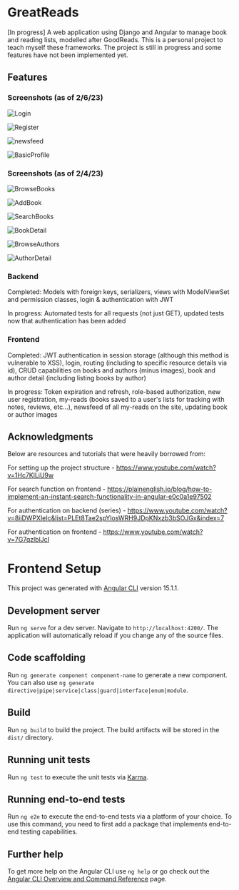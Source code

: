 # GreatReads
[In progress] A web application using Django and Angular to manage book and reading lists, modelled after GoodReads. This is a personal project to teach myself these frameworks. The project is still in progress and some features have not been implemented yet.

## Features
### Screenshots (as of 2/6/23)
![Login](https://user-images.githubusercontent.com/85655946/217087339-55060b3c-c711-494d-ac0f-1f16c102c5cf.png)

![Register](https://user-images.githubusercontent.com/85655946/217087383-909645f4-1a34-4030-8c4f-7aec5749e922.png)

![newsfeed](https://user-images.githubusercontent.com/85655946/217087437-d0314000-e88a-4f32-912b-7f7c69aa7743.png)

![BasicProfile](https://user-images.githubusercontent.com/85655946/217087492-66c52df0-d863-429e-a1cd-15eceb56ad7d.png)

### Screenshots (as of 2/4/23)
![BrowseBooks](https://user-images.githubusercontent.com/85655946/216779269-65675f21-8585-47dd-b0d5-618915e0e813.png)

![AddBook](https://user-images.githubusercontent.com/85655946/216779276-9167f336-d20f-402c-afa8-e6fc4abec7d6.png)

![SearchBooks](https://user-images.githubusercontent.com/85655946/216779282-7e6f02db-0c0e-48ab-b628-50716369d079.png)

![BookDetail](https://user-images.githubusercontent.com/85655946/216780698-395083ea-888c-485d-8795-727d259d78a6.png)

![BrowseAuthors](https://user-images.githubusercontent.com/85655946/216779284-198a4d25-f130-46b8-a685-002f413352c8.png)

![AuthorDetail](https://user-images.githubusercontent.com/85655946/216780691-0efe62ce-8735-4114-909b-3140710449d5.png)


### Backend 
Completed: Models with foreign keys, serializers, views with ModelViewSet and permission classes, login & authentication with JWT 

In progress: Automated tests for all requests (not just GET), updated tests now that authentication has been added

### Frontend
Completed: JWT authentication in session storage (although this method is vulnerable to XSS), login, routing (including to specific resource details via id), CRUD capabilities on books and authors (minus images), book and author detail (including listing books by author)

In progress: Token expiration and refresh, role-based authorization, new user registration, my-reads (books saved to a user's lists for tracking with notes, reviews, etc...), newsfeed of all my-reads on the site, updating book or author images

## Acknowledgments
Below are resources and tutorials that were heavily borrowed from:

For setting up the project structure - https://www.youtube.com/watch?v=1Hc7KlLiU9w

For search function on frontend - https://plainenglish.io/blog/how-to-implement-an-instant-search-functionality-in-angular-e0c0a1e97502

For authentication on backend (series) - https://www.youtube.com/watch?v=8iiDWPXleIc&list=PLEt8Tae2spYlosWRH9JDpKNxzb3bSOJGx&index=7

For authentication on frontend - https://www.youtube.com/watch?v=7G7qzlblJcI



# Frontend Setup
This project was generated with [Angular CLI](https://github.com/angular/angular-cli) version 15.1.1.
## Development server

Run `ng serve` for a dev server. Navigate to `http://localhost:4200/`. The application will automatically reload if you change any of the source files.

## Code scaffolding

Run `ng generate component component-name` to generate a new component. You can also use `ng generate directive|pipe|service|class|guard|interface|enum|module`.

## Build

Run `ng build` to build the project. The build artifacts will be stored in the `dist/` directory.

## Running unit tests

Run `ng test` to execute the unit tests via [Karma](https://karma-runner.github.io).

## Running end-to-end tests

Run `ng e2e` to execute the end-to-end tests via a platform of your choice. To use this command, you need to first add a package that implements end-to-end testing capabilities.

## Further help

To get more help on the Angular CLI use `ng help` or go check out the [Angular CLI Overview and Command Reference](https://angular.io/cli) page.
